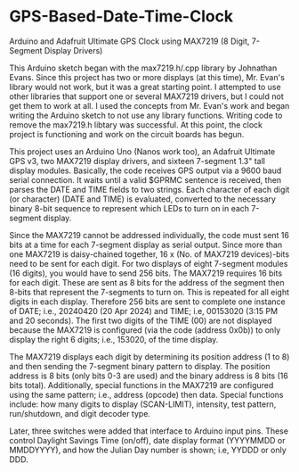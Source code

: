 # GPS-Based-Date-Time-Clock
Arduino and Adafruit Ultimate GPS Clock using MAX7219 (8 Digit, 7-Segment Display Drivers)

This Arduino sketch began with the max7219.h/.cpp library by Johnathan Evans.  Since this project has two or more displays (at this time), Mr. Evan's library would not work, but it was a great starting point. I attempted to use other libraries that support one or several MAX7219 drivers, but I could not get them to work at all. I used the concepts from Mr. Evan's work and began writing the Arduino sketch to not use any library functions. Writing code to remove the max7219.h libtary was successful.  At this point, the clock project is functioning and work on the circuit boards has begun.

This project uses an Arduino Uno (Nanos work too), an Adafruit Ultimate GPS v3, two MAX7219 display drivers, and sixteen 7-segment 1.3" tall display modules. Basically, the code receives GPS output via a 9600 baud serial connection.  It waits until a valid $GPRMC sentence is received, then parses the DATE and TIME fields to two strings.  Each character of each digit (or character) (DATE and TIME) is evaluated, converted to the necessary binary 8-bit sequence to represent which LEDs to turn on in each 7-segment display.

Since the MAX7219 cannot be addressed individually, the code must sent 16 bits at a time for each 7-segment display as serial output.  Since more than one MAX7219 is daisy-chained together, 16 x (No. of MAX7219 devices)-bits need to be sent for each digit.  For two displays of eight 7-segment modules (16 digits), you would have to send 256 bits.  The MAX7219 requires 16 bits for each digit.  These are sent as 8 bits for the address of the segment then 8-bits that represent the 7-segments to turn on. This is repeated for all eight digits in each display.  Therefore 256 bits are sent to complete one instance of DATE; i.e., 20240420 (20 Apr 2024) and TIME; i.e, 00153020 (3:15 PM and 20 seconds).  The first two digits of the TIME (00) are not displayed because the MAX7219 is configured (via the code (address 0x0b)) to only display the right 6 digits; i.e., 153020, of the time display.

The MAX7219 displays each digit by determining its position address (1 to 8) and then sending the 7-segment binary pattern to display.  The position address is 8 bits (only bits 0-3 are used) and the binary address is 8 bits (16 bits total).  Additionally, special functions in the MAX7219 are configured using the same pattern; i.e., address (opcode) then data.  Special functions include: how many digits to display (SCAN-LIMIT), intensity, test pattern, run/shutdown, and digit decoder type.

Later, three switches were added that interface to Arduino input pins. These control Daylight Savings Time (on/off), date display format (YYYYMMDD or MMDDYYYY), and how the Julian Day number is shown; i.e, YYDDD or only DDD.
